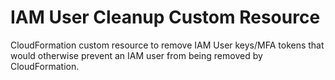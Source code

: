 # IAM User Cleanup Custom Resource

CloudFormation custom resource to remove IAM User keys/MFA tokens that would otherwise prevent an IAM user from being removed by CloudFormation.
